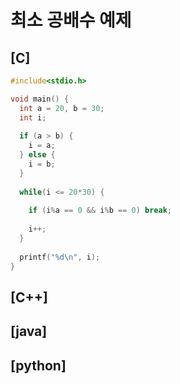 # 최소 공배수 예제

## [C]

```c
#include<stdio.h>

void main() {
  int a = 20, b = 30;
  int i;
  
  if (a > b) {
    i = a;
  } else {
    i = b;
  }
  
  while(i <= 20*30) {
    
    if (i%a == 0 && i%b == 0) break;
    
    i++;
  }
  
  printf("%d\n", i);
}
```

## [C++]

## [java]

## [python]
